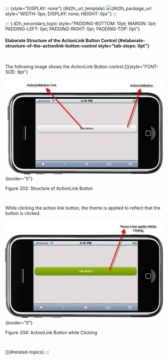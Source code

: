 ::: {style="DISPLAY: none"}
[](ms-xhelp:///?Id=d2h_url_template){#d2h_url_template} ![](!package_url!){#d2h_package_url style="WIDTH: 0px; DISPLAY: none; HEIGHT: 0px"}
:::

::: {.d2h_secondary_topic style="PADDING-BOTTOM: 10pt; MARGIN: 0pt; PADDING-LEFT: 0pt; PADDING-RIGHT: 0pt; PADDING-TOP: 0pt"}
#### Elaborate Structure of the ActionLink Button Control {#elaborate-structure-of-the-actionlink-button-control style="tab-stops: 0pt"}

 

The following image shows the ActionLink Button control.[]{style="FONT-SIZE: 9pt"}

![Description: C:\\Users\\thivyak\\Desktop\\ActionLink.png](ImagesExt/image103_66.jpg){border="0"}

Figure 203: Structure of ActionLink Button

 

While clicking the action link button, the theme is applied to reflect that the button is clicked.

![Description: C:\\Users\\thivyak\\Desktop\\ActionLinkActive.png](ImagesExt/image103_67.jpg){border="0"}

Figure 204: ActionLink Button while Clicking

 

[]{#related-topics}
:::

